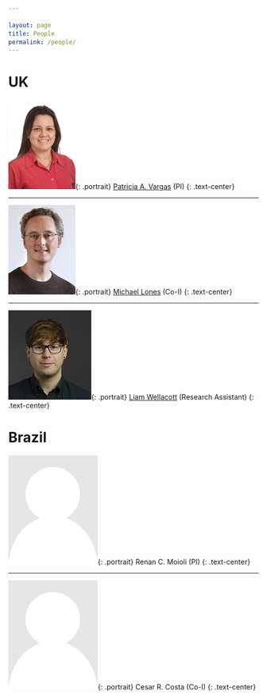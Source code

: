```yaml
---

layout: page
title: People
permalink: /people/
---
```

<link rel="stylesheet" href="../assets/css/util.css">

# UK

![](/assets/img/Patricia_A_Vargas.jpg){: .portrait}
[Patricia A. Vargas](https://orcid.org/0000-0002-3272-2521) (PI)
{: .text-center}

---

![](/assets/img/Michael_Lones.jpg){: .portrait}
[Michael Lones](http://www.macs.hw.ac.uk/~ml355/) (Co-I)
{: .text-center}

---

![](/assets/img/Liam_Wellacott.jpg){: .portrait}
[Liam Wellacott](https://liamwellacott.github.io) (Research Assistant)
{: .text-center}

# Brazil

![](/assets/img/portrait_placeholder.png){: .portrait}
Renan C. Moioli (PI)
{: .text-center}

--- 

![](/assets/img/portrait_placeholder.png){: .portrait}
Cesar R. Costa (Co-I)
{: .text-center}



